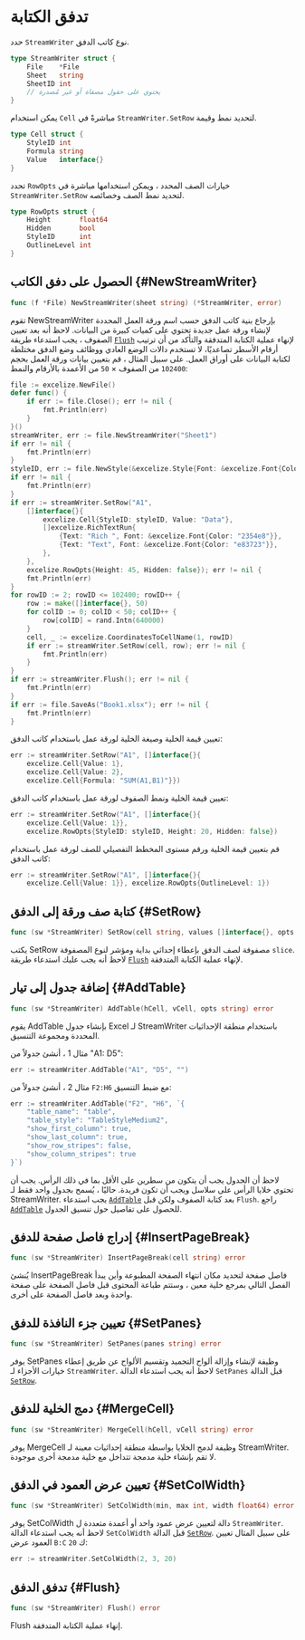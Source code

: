 # تدفق الكتابة

حدد `StreamWriter` نوع كاتب الدفق.

```go
type StreamWriter struct {
    File    *File
    Sheet   string
    SheetID int
    // يحتوي على حقول مصفاة أو غير مُصدرة
}
```

يمكن استخدام `Cell` مباشرةً في `StreamWriter.SetRow` لتحديد نمط وقيمة.

```go
type Cell struct {
    StyleID int
    Formula string
    Value   interface{}
}
```

تحدد `RowOpts` خيارات الصف المحدد ، ويمكن استخدامها مباشرة في `StreamWriter.SetRow` لتحديد نمط الصف وخصائصه.

```go
type RowOpts struct {
    Height       float64
    Hidden       bool
    StyleID      int
    OutlineLevel int
}
```

## الحصول على دفق الكاتب {#NewStreamWriter}

```go
func (f *File) NewStreamWriter(sheet string) (*StreamWriter, error)
```

تقوم NewStreamWriter بإرجاع بنية كاتب الدفق حسب اسم ورقة العمل المحددة لإنشاء ورقة عمل جديدة تحتوي على كميات كبيرة من البيانات. لاحظ أنه بعد تعيين الصفوف ، يجب استدعاء طريقة [`Flush`](stream.md#Flush) لإنهاء عملية الكتابة المتدفقة والتأكد من أن ترتيب أرقام الأسطر تصاعديًا، لا تستخدم دالات الوضع العادي ووظائف وضع الدفق مختلطة لكتابة البيانات على أوراق العمل. على سبيل المثال ، قم بتعيين بيانات ورقة العمل بحجم `102400` من الصفوف × `50` من الأعمدة بالأرقام والنمط:

```go
file := excelize.NewFile()
defer func() {
    if err := file.Close(); err != nil {
        fmt.Println(err)
    }
}()
streamWriter, err := file.NewStreamWriter("Sheet1")
if err != nil {
    fmt.Println(err)
}
styleID, err := file.NewStyle(&excelize.Style{Font: &excelize.Font{Color: "#777777"}})
if err != nil {
    fmt.Println(err)
}
if err := streamWriter.SetRow("A1",
    []interface{}{
        excelize.Cell{StyleID: styleID, Value: "Data"},
        []excelize.RichTextRun{
            {Text: "Rich ", Font: &excelize.Font{Color: "2354e8"}},
            {Text: "Text", Font: &excelize.Font{Color: "e83723"}},
        },
    },
    excelize.RowOpts{Height: 45, Hidden: false}); err != nil {
    fmt.Println(err)
}
for rowID := 2; rowID <= 102400; rowID++ {
    row := make([]interface{}, 50)
    for colID := 0; colID < 50; colID++ {
        row[colID] = rand.Intn(640000)
    }
    cell, _ := excelize.CoordinatesToCellName(1, rowID)
    if err := streamWriter.SetRow(cell, row); err != nil {
        fmt.Println(err)
    }
}
if err := streamWriter.Flush(); err != nil {
    fmt.Println(err)
}
if err := file.SaveAs("Book1.xlsx"); err != nil {
    fmt.Println(err)
}
```

تعيين قيمة الخلية وصيغة الخلية لورقة عمل باستخدام كاتب الدفق:

```go
err := streamWriter.SetRow("A1", []interface{}{
    excelize.Cell{Value: 1},
    excelize.Cell{Value: 2},
    excelize.Cell{Formula: "SUM(A1,B1)"}})
```

تعيين قيمة الخلية ونمط الصفوف لورقة عمل باستخدام كاتب الدفق:

```go
err := streamWriter.SetRow("A1", []interface{}{
    excelize.Cell{Value: 1}},
    excelize.RowOpts{StyleID: styleID, Height: 20, Hidden: false})
```

قم بتعيين قيمة الخلية ورقم مستوى المخطط التفصيلي للصف لورقة عمل باستخدام كاتب الدفق:

```go
err := streamWriter.SetRow("A1", []interface{}{
    excelize.Cell{Value: 1}}, excelize.RowOpts{OutlineLevel: 1})
```

## كتابة صف ورقة إلى الدفق {#SetRow}

```go
func (sw *StreamWriter) SetRow(cell string, values []interface{}, opts ...RowOpts) error
```

يكتب SetRow مصفوفة لصف الدفق بإعطاء إحداثي بداية ومؤشر لنوع المصفوفة `slice`. لاحظ أنه يجب عليك استدعاء طريقة [`Flush`](stream.md#Flush) لإنهاء عملية الكتابة المتدفقة.

## إضافة جدول إلى تيار {#AddTable}

```go
func (sw *StreamWriter) AddTable(hCell, vCell, opts string) error
```

يقوم AddTable بإنشاء جدول Excel لـ StreamWriter باستخدام منطقة الإحداثيات المحددة ومجموعة التنسيق.

مثال 1 ، أنشئ جدولاً من "A1: D5":

```go
err := streamWriter.AddTable("A1", "D5", "")
```

مثال 2 ، أنشئ جدولاً من `F2:H6` مع ضبط التنسيق:

```go
err := streamWriter.AddTable("F2", "H6", `{
    "table_name": "table",
    "table_style": "TableStyleMedium2",
    "show_first_column": true,
    "show_last_column": true,
    "show_row_stripes": false,
    "show_column_stripes": true
}`)
```

لاحظ أن الجدول يجب أن يتكون من سطرين على الأقل بما في ذلك الرأس. يجب أن تحتوي خلايا الرأس على سلاسل ويجب أن تكون فريدة. حاليًا ، يُسمح بجدول واحد فقط لـ StreamWriter. يجب استدعاء [`AddTable`](stream.md#AddTable) بعد كتابة الصفوف ولكن قبل `Flush`. راجع [`AddTable`](utils.md#AddTable) للحصول على تفاصيل حول تنسيق الجدول.

## إدراج فاصل صفحة للدفق {#InsertPageBreak}

```go
func (sw *StreamWriter) InsertPageBreak(cell string) error
```

يُنشئ InsertPageBreak فاصل صفحة لتحديد مكان انتهاء الصفحة المطبوعة وأين يبدأ الفصل التالي بمرجع خلية معين ، وستتم طباعة المحتوى قبل فاصل الصفحة على صفحة واحدة وبعد فاصل الصفحة على أخرى.

## تعيين جزء النافذة للدفق {#SetPanes}

```go
func (sw *StreamWriter) SetPanes(panes string) error
```

يوفر SetPanes وظيفة لإنشاء وإزالة ألواح التجميد وتقسيم الألواح عن طريق إعطاء خيارات الأجزاء لـ `StreamWriter`. لاحظ أنه يجب استدعاء الدالة `SetPanes` قبل الدالة [`SetRow`](stream.md#SetRow).

## دمج الخلية للدفق {#MergeCell}

```go
func (sw *StreamWriter) MergeCell(hCell, vCell string) error
```

يوفر MergeCell وظيفة لدمج الخلايا بواسطة منطقة إحداثيات معينة لـ StreamWriter. لا تقم بإنشاء خلية مدمجة تتداخل مع خلية مدمجة أخرى موجودة.

## تعيين عرض العمود في الدفق {#SetColWidth}

```go
func (sw *StreamWriter) SetColWidth(min, max int, width float64) error
```

يوفر SetColWidth دالة لتعيين عرض عمود واحد أو أعمدة متعددة ل `StreamWriter`. لاحظ أنه يجب استدعاء الدالة `SetColWidth` قبل الدالة [`SetRow`](stream.md#SetRow). على سبيل المثال تعيين العمود عرض `B:C` ك `20`:

```go
err := streamWriter.SetColWidth(2, 3, 20)
```

## تدفق الدفق {#Flush}

```go
func (sw *StreamWriter) Flush() error
```

Flush إنهاء عملية الكتابة المتدفقة.
